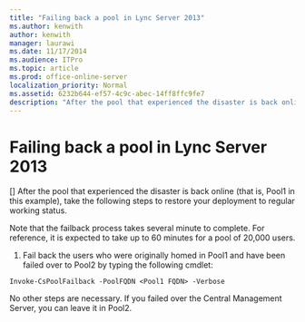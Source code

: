 ```yaml
---
title: "Failing back a pool in Lync Server 2013"
ms.author: kenwith
author: kenwith
manager: laurawi
ms.date: 11/17/2014
ms.audience: ITPro
ms.topic: article
ms.prod: office-online-server
localization_priority: Normal
ms.assetid: 6232b644-ef57-4c9c-abec-14ff8ffc9fe7
description: "After the pool that experienced the disaster is back online (that is, Pool1 in this example), take the following steps to restore your deployment to regular working status."
---
```


# Failing back a pool in Lync Server 2013
[]
After the pool that experienced the disaster is back online (that is, Pool1 in this example), take the following steps to restore your deployment to regular working status.
  
Note that the failback process takes several minute to complete. For reference, it is expected to take up to 60 minutes for a pool of 20,000 users.
  
1. Fail back the users who were originally homed in Pool1 and have been failed over to Pool2 by typing the following cmdlet:
    
  ```
  Invoke-CsPoolFailback -PoolFQDN <Pool1 FQDN> -Verbose
  ```

No other steps are necessary. If you failed over the Central Management Server, you can leave it in Pool2.
  

